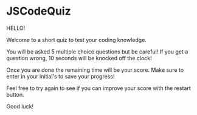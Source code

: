 # JSCodeQuiz

HELLO!

Welcome to a short quiz to test your coding knowledge.

You will be asked 5 multiple choice questions but be careful!
If you get a question wrong, 10 seconds will be knocked off the clock!

Once you are done the remaining time will be your score.
Make sure to enter in your initial's to save your progress!

Feel free to try again to see if you can improve your score with the restart button.

Good luck!
